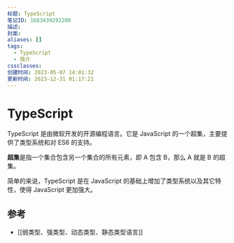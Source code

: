 ```yaml
---
标题: TypeScript
笔记ID: 1683439292200
描述: 
封面: 
aliases: []
tags:
  - TypeScript
  - 简介
cssclasses: 
创建时间: 2023-05-07 14:01:32
更新时间: 2023-12-31 01:17:21
---
```


# TypeScript

TypeScript 是由微软开发的开源编程语言。它是 JavaScript 的一个超集，主要提供了类型系统和对 ES6 的支持。

**超集**是指一个集合包含另一个集合的所有元素，即 A 包含 B，那么 A 就是 B 的超集。

简单的来说，TypeScript 是在 JavaScript 的基础上增加了类型系统以及其它特性，使得 JavaScript 更加强大。

## 参考

- [[弱类型、强类型、动态类型、静态类型语言]]
